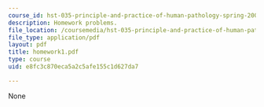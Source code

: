 ```yaml
---
course_id: hst-035-principle-and-practice-of-human-pathology-spring-2003
description: Homework problems.
file_location: /coursemedia/hst-035-principle-and-practice-of-human-pathology-spring-2003/e8fc3c870eca5a2c5afe155c1d627da7_homework1.pdf
file_type: application/pdf
layout: pdf
title: homework1.pdf
type: course
uid: e8fc3c870eca5a2c5afe155c1d627da7

---
```

None